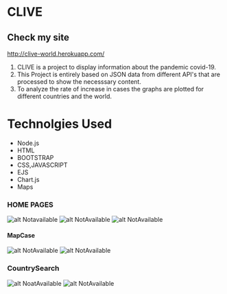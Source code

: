 # CLIVE
## Check my site
http://clive-world.herokuapp.com/
1. CLIVE is a project to display information about the pandemic covid-19.
2. This Project is entirely based on JSON data from different API's that are processed to show the necesssary content.
3. To analyze the rate of increase in cases the graphs are plotted for different countries and the world.
# Technolgies Used
* Node.js
* HTML
* BOOTSTRAP
* CSS,JAVASCRIPT
* EJS
* Chart.js
* Maps

### HOME PAGES 
![alt Notavailable](https://github.com/SaiVamshiKatkuri/CLIVE/blob/master/Corona-Project/public/images/Home1.jpg)
![alt NotAvailable](https://github.com/SaiVamshiKatkuri/CLIVE/blob/master/Corona-Project/public/images/Home2.jpg)
![alt NotAvailable](https://github.com/SaiVamshiKatkuri/CLIVE/blob/master/Corona-Project/public/images/Home3.jpg)
#### MapCase
![alt NotAvailable](https://github.com/SaiVamshiKatkuri/CLIVE/blob/master/Corona-Project/public/images/MapCase.jpg)
![alt NotAvailable](https://github.com/SaiVamshiKatkuri/CLIVE/blob/master/Corona-Project/public/images/Search.jpg)
### CountrySearch
![alt NoatAvailable](https://github.com/SaiVamshiKatkuri/CLIVE/blob/master/Corona-Project/public/images/Country_Search.jpg)
![alt NotAvailable](https://github.com/SaiVamshiKatkuri/CLIVE/blob/master/Corona-Project/public/images/Country_Search2.jpg)
